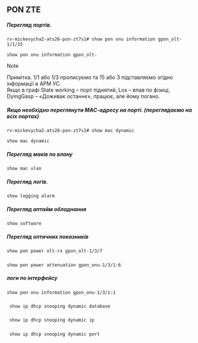 ## PON ZTE

##### Перегляд портів. 

`rv-mickevycha2-ats26-pon-zt7s1# show pon onu information gpon_olt-1/1/15`

    show pon onu information gpon_olt-

> [!NOTE]  
> Примітка. 1/1 або 1/3 прописуємо та 15 або 3 підставляємо згідно інформації в АРМ УС. \
> Якщо в графі State working – порт піднятий, Los – впав по фізиці, DyingGasp – «Доживає останнє», працює, але йому погано. 

##### Якщо необхідно переглянути МАС-адресу на порті. (переглядаємо на всіх портах)

`rv-mickevycha2-ats26-pon-zt7s1# show mac dynamic`

    show mac dynamic
##### Перегляд маків по влану
    show mac vlan 
##### Перегляд логів. 
    show logging alarm 
##### Перегляд аптайм обладнання
    show software 
##### Перегляд оптичних показників
    show pon power olt-rx gpon_olt-1/3/7
#####
    show pon power attenuation gpon_onu-1/3/1:6 

##### логи по інтерфейсу
    show pon onu information gpon_onu-1/3/1:1


#####
     show ip dhcp snooping dynamic database
#####
     show ip dhcp snooping dynamic ip
#####
     show ip dhcp snooping dynamic port
#####

     
